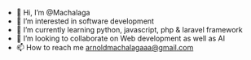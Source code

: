 - 👋 Hi, I’m @Machalaga
- 👀 I’m interested in software development
- 🌱 I’m currently learning python, javascript, php & laravel framework
- 💞️ I’m looking to collaborate on Web development as well as AI
- 📫 How to reach me arnoldmachalagaaa@gmail.com

<!---
Machalaga/Machalaga is a ✨ special ✨ repository because its `README.md` (this file) appears on your GitHub profile.
You can click the Preview link to take a look at your changes.
--->
